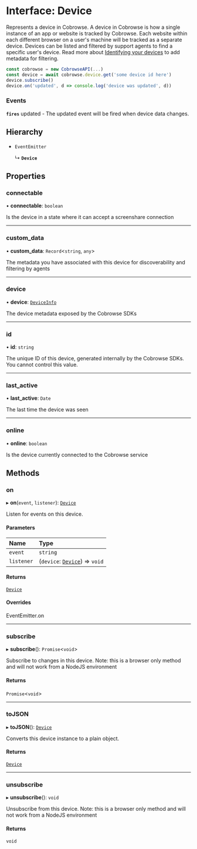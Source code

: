 # Interface: Device

Represents a device in Cobrowse. A device in Cobrowse is how a single instance of an app or website is tracked by Cobrowse.
Each website within each different browser on a user's machine will be tracked as a separate device. Devices can be listed
and filtered by support agents to find a specific user's device. Read more about
[Identifying your devices](https://docs.cobrowse.io/sdk-features/identify-your-devices) to add metadata for filtering.

```javascript
const cobrowse = new CobrowseAPI(...)
const device = await cobrowse.device.get('some device id here')
device.subscribe()
device.on('updated', d => console.log('device was updated', d))
```

### Events

**`fires`** updated - The updated event will be fired when device data changes.

## Hierarchy

- `EventEmitter`

  ↳ **`Device`**

## Properties

### <a id="connectable" name="connectable"></a> connectable

• **connectable**: `boolean`

Is the device in a state where it can accept a screenshare connection

___

### <a id="custom_data" name="custom_data"></a> custom\_data

• **custom\_data**: `Record`<`string`, `any`\>

The metadata you have associated with this device for discoverability and filtering by agents

___

### <a id="device" name="device"></a> device

• **device**: [`DeviceInfo`](DeviceInfo.md)

The device metadata exposed by the Cobrowse SDKs

___

### <a id="id" name="id"></a> id

• **id**: `string`

The unique ID of this device, generated internally by the Cobrowse SDKs. You cannot control this value.

___

### <a id="last_active" name="last_active"></a> last\_active

• **last\_active**: `Date`

The last time the device was seen

___

### <a id="online" name="online"></a> online

• **online**: `boolean`

Is the device currently connected to the Cobrowse service

## Methods

### <a id="on" name="on"></a> on

▸ **on**(`event`, `listener`): [`Device`](Device.md)

Listen for events on this device.

#### Parameters

| Name | Type |
| :------ | :------ |
| `event` | `string` |
| `listener` | (`device`: [`Device`](Device.md)) => `void` |

#### Returns

[`Device`](Device.md)

#### Overrides

EventEmitter.on

___

### <a id="subscribe" name="subscribe"></a> subscribe

▸ **subscribe**(): `Promise`<`void`\>

Subscribe to changes in this device. Note: this is a browser only method and will not work from a NodeJS environment

#### Returns

`Promise`<`void`\>

___

### <a id="tojson" name="tojson"></a> toJSON

▸ **toJSON**(): [`Device`](Device.md)

Converts this device instance to a plain object.

#### Returns

[`Device`](Device.md)

___

### <a id="unsubscribe" name="unsubscribe"></a> unsubscribe

▸ **unsubscribe**(): `void`

Unsubscribe from this device. Note: this is a browser only method and will not work from a NodeJS environment

#### Returns

`void`
